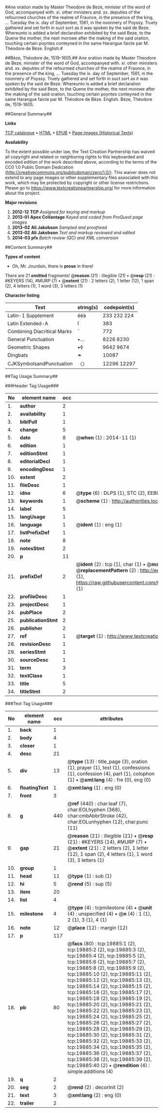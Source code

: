 #Ane oration made by Master Theodore de Beze, minister of the word of God, accompanyed with. xi. other ministers and. xx. deputies of the refourmed churches of the realme of Fraunce, in the presence of the king, ... Tuesday the ix. day of September, 1561, in the noonnery of Poyssy. Truely gathered and set forth in suct sort as it was spoken by the said de Beze. Whereunto is added a brief declaration exhibited by the said Beze, to the Quene the mother, the next morowe after the making of the said oration, touching certain poyntes conteyned in the same Harangue faicte par M. Théodore de Bèze. English.#

##Bèze, Théodore de, 1519-1605.##
Ane oration made by Master Theodore de Beze, minister of the word of God, accompanyed with. xi. other ministers and. xx. deputies of the refourmed churches of the realme of Fraunce, in the presence of the king, ... Tuesday the ix. day of September, 1561, in the noonnery of Poyssy. Truely gathered and set forth in suct sort as it was spoken by the said de Beze. Whereunto is added a brief declaration exhibited by the said Beze, to the Quene the mother, the next morowe after the making of the said oration, touching certain poyntes conteyned in the same
Harangue faicte par M. Théodore de Bèze. English.
Bèze, Théodore de, 1519-1605.

##General Summary##

**Links**

[TCP catalogue](http://www.ota.ox.ac.uk/tcp/)  • 
[HTML](http://tei.it.ox.ac.uk/tcp/Texts-HTML/free/A10/A10008.html)  • 
[EPUB](http://tei.it.ox.ac.uk/tcp/Texts-EPUB/free/A10/A10008.epub) • 
[Page images (Historical Texts)](https://historicaltexts.jisc.ac.uk/eebo-99854463e)

**Availability**

To the extent possible under law, the Text Creation Partnership has waived all copyright and related or neighboring rights to this keyboarded and encoded edition of the work described above, according to the terms of the CC0 1.0 Public Domain Dedication (http://creativecommons.org/publicdomain/zero/1.0/). This waiver does not extend to any page images or other supplementary files associated with this work, which may be protected by copyright or other license restrictions. Please go to https://www.textcreationpartnership.org/ for more information about the project.

**Major revisions**

1. __2012-12__ __TCP__ *Assigned for keying and markup*
1. __2013-01__ __Apex CoVantage__ *Keyed and coded from ProQuest page images*
1. __2013-02__ __Ali Jakobson__ *Sampled and proofread*
1. __2013-02__ __Ali Jakobson__ *Text and markup reviewed and edited*
1. __2014-03__ __pfs__ *Batch review (QC) and XML conversion*

##Content Summary##

**Types of content**

  * Oh, Mr. Jourdain, there is **prose** in there!

There are 21 **omitted** fragments! 
 @__reason__ (21) : illegible (21)  •  @__resp__ (21) : #KEYERS (14), #MURP (7)  •  @__extent__ (21) : 2 letters (2), 1 letter (12), 1 span (2), 4 letters (1), 1 word (3), 3 letters (1)

**Character listing**


|Text|string(s)|codepoint(s)|
|---|---|---|
|Latin-1 Supplement|éèà|233 232 224|
|Latin Extended-A|ſ|383|
|Combining             Diacritical Marks|̄|772|
|General Punctuation|•…|8226 8230|
|Geometric Shapes|▪◊|9642 9674|
|Dingbats|❧|10087|
|CJKSymbolsandPunctuation|〈〉|12296 12297|

##Tag Usage Summary##

###Header Tag Usage###

|No|element name|occ|attributes|
|---|---|---|---|
|1.|__author__|2||
|2.|__availability__|1||
|3.|__biblFull__|1||
|4.|__change__|5||
|5.|__date__|8| @__when__ (1) : 2014-11 (1)|
|6.|__edition__|1||
|7.|__editionStmt__|1||
|8.|__editorialDecl__|1||
|9.|__encodingDesc__|1||
|10.|__extent__|2||
|11.|__fileDesc__|1||
|12.|__idno__|6| @__type__ (6) : DLPS (1), STC (2), EEBO-CITATION (1), PROQUEST (1), VID (1)|
|13.|__keywords__|1| @__scheme__ (1) : http://authorities.loc.gov/ (1)|
|14.|__label__|5||
|15.|__langUsage__|1||
|16.|__language__|1| @__ident__ (1) : eng (1)|
|17.|__listPrefixDef__|1||
|18.|__note__|8||
|19.|__notesStmt__|2||
|20.|__p__|11||
|21.|__prefixDef__|2| @__ident__ (2) : tcp (1), char (1)  •  @__matchPattern__ (2) : ([0-9\-]+):([0-9IVX]+) (1), (.+) (1)  •  @__replacementPattern__ (2) : http://eebo.chadwyck.com/downloadtiff?vid=$1&page=$2 (1), https://raw.githubusercontent.com/textcreationpartnership/Texts/master/tcpchars.xml#$1 (1)|
|22.|__profileDesc__|1||
|23.|__projectDesc__|1||
|24.|__pubPlace__|2||
|25.|__publicationStmt__|2||
|26.|__publisher__|2||
|27.|__ref__|1| @__target__ (1) : http://www.textcreationpartnership.org/docs/. (1)|
|28.|__revisionDesc__|1||
|29.|__seriesStmt__|1||
|30.|__sourceDesc__|1||
|31.|__term__|3||
|32.|__textClass__|1||
|33.|__title__|5||
|34.|__titleStmt__|2||


###Text Tag Usage###

|No|element name|occ|attributes|
|---|---|---|---|
|1.|__back__|1||
|2.|__body__|4||
|3.|__closer__|1||
|4.|__desc__|21||
|5.|__div__|13| @__type__ (13) : title_page (3), oration (1), prayer (1), text (1), confessions (1), confession (4), part (1), colophon (1)  •  @__xml:lang__ (4) : fre (0), eng (0)|
|6.|__floatingText__|1| @__xml:lang__ (1) : eng (0)|
|7.|__front__|3||
|8.|__g__|440| @__ref__ (440) : char:leaf (7), char:EOLhyphen (368), char:cmbAbbrStroke (42), char:EOLunhyphen (12), char:punc (11)|
|9.|__gap__|21| @__reason__ (21) : illegible (21)  •  @__resp__ (21) : #KEYERS (14), #MURP (7)  •  @__extent__ (21) : 2 letters (2), 1 letter (12), 1 span (2), 4 letters (1), 1 word (3), 3 letters (1)|
|10.|__group__|1||
|11.|__head__|11| @__type__ (1) : sub (1)|
|12.|__hi__|5| @__rend__ (5) : sup (5)|
|13.|__item__|20||
|14.|__list__|4||
|15.|__milestone__|4| @__type__ (4) : tcpmilestone (4)  •  @__unit__ (4) : unspecified (4)  •  @__n__ (4) : 1 (1), 2 (1), 3 (1), 4 (1)|
|16.|__note__|12| @__place__ (12) : margin (12)|
|17.|__p__|117||
|18.|__pb__|80| @__facs__ (80) : tcp:19885:1 (2), tcp:19885:2 (2), tcp:19885:3 (2), tcp:19885:4 (2), tcp:19885:5 (2), tcp:19885:6 (2), tcp:19885:7 (2), tcp:19885:8 (2), tcp:19885:9 (2), tcp:19885:10 (2), tcp:19885:11 (2), tcp:19885:12 (2), tcp:19885:13 (2), tcp:19885:14 (2), tcp:19885:15 (2), tcp:19885:16 (2), tcp:19885:17 (2), tcp:19885:18 (2), tcp:19885:19 (2), tcp:19885:20 (2), tcp:19885:21 (2), tcp:19885:22 (2), tcp:19885:23 (2), tcp:19885:24 (2), tcp:19885:25 (2), tcp:19885:26 (2), tcp:19885:27 (2), tcp:19885:28 (2), tcp:19885:29 (2), tcp:19885:30 (2), tcp:19885:31 (2), tcp:19885:32 (2), tcp:19885:33 (2), tcp:19885:34 (2), tcp:19885:35 (2), tcp:19885:36 (2), tcp:19885:37 (2), tcp:19885:38 (2), tcp:19885:39 (2), tcp:19885:40 (2)  •  @__rendition__ (4) : simple:additions (4)|
|19.|__q__|2||
|20.|__seg__|2| @__rend__ (2) : decorInit (2)|
|21.|__text__|3| @__xml:lang__ (2) : eng (0)|
|22.|__trailer__|2||
